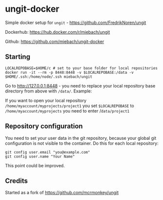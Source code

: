 # ungit-docker

Simple docker setup for `ungit` - https://github.com/FredrikNoren/ungit

Dockerhub: https://hub.docker.com/r/miebach/ungit

Github: https://github.com/miebach/ungit-docker

## Starting

```shell
LOCALREPOBASE=$HOME/c # set to your base folder for local repositories
docker run -it --rm -p 8448:8448 -v $LOCALREPOBASE:/data -v $HOME/.ssh:/home/node/.ssh miebach/ungit
```

Go to http://127.0.0.1:8448 - you need to replace your local repository base directory from above with `/data/`. Example: 


If you want to open your local repository `/home/myaccount/myprojects/project1` you set `$LOCALREPOBASE` to `/home/myaccount/myprojects` you need to enter /`data/project1`


## Repository configuration

You need to set your user data in the git repository, because your global git configuration is not visible to the container. Do this for each local repository:

    git config user.email "you@example.com"
    git config user.name "Your Name"

This point could be improved.

## Credits

Started as a fork of https://github.com/mcrmonkey/ungit
